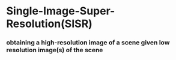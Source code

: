 # Single-Image-Super-Resolution(SISR)
### obtaining a high-resolution image of a scene given low resolution image(s) of the scene
